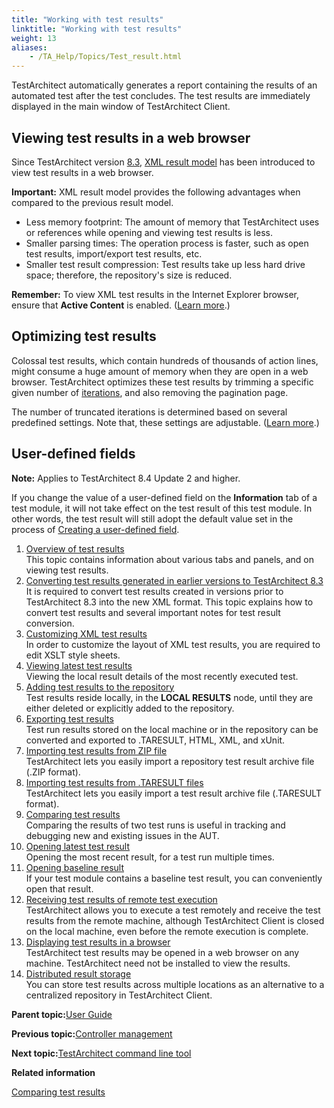 ```yaml
--- 
title: "Working with test results"
linktitle: "Working with test results"
weight: 13
aliases: 
    - /TA_Help/Topics/Test_result.html
---
```


TestArchitect automatically generates a report containing the results of an automated test after the test concludes. The test results are immediately displayed in the main window of TestArchitect Client.

## Viewing test results in a web browser

Since TestArchitect version [8.3](/TA_ReleaseNotes/DITA_source/Whats_New_8.3.html), [XML result model](Test_result.html) has been introduced to view test results in a web browser.

**Important:** XML result model provides the following advantages when compared to the previous result model.

-   Less memory footprint: The amount of memory that TestArchitect uses or references while opening and viewing test results is less.
-   Smaller parsing times: The operation process is faster, such as open test results, import/export test results, etc.
-   Smaller test result compression: Test results take up less hard drive space; therefore, the repository's size is reduced.

**Remember:** To view XML test results in the Internet Explorer browser, ensure that **Active Content** is enabled. \([Learn more](/TA_Automation/Topics/aut_advanced_settings_IE.html#step_hlp_4dc_jy).\)

## Optimizing test results

Colossal test results, which contain hundreds of thousands of action lines, might consume a huge amount of memory when they are open in a web browser. TestArchitect optimizes these test results by trimming a specific given number of [iterations](/TA_Glossary/Topics/glossaryIteration.html), and also removing the pagination page.

The number of truncated iterations is determined based on several predefined settings. Note that, these settings are adjustable. \([Learn more](ug_modifying_truncated_iterations.html).\)

## User-defined fields

**Note:** Applies to TestArchitect 8.4 Update 2 and higher.

If you change the value of a user-defined field on the **Information** tab of a test module, it will not take effect on the test result of this test module. In other words, the test result will still adopt the default value set in the process of [Creating a user-defined field](/TA_Administration/Topics/User_defined_fields_create.html).

1.  [Overview of test results](/TA_Help/Topics/ug_test_results_introduction.html)  
This topic contains information about various tabs and panels, and on viewing test results.
2.  [Converting test results generated in earlier versions to TestArchitect 8.3](/TA_Help/Topics/ug_XML_result_conversion.html)  
It is required to convert test results created in versions prior to TestArchitect 8.3 into the new XML format. This topic explains how to convert test results and several important notes for test result conversion.
3.  [Customizing XML test results](/TA_Help/Topics/ug_customizing_XML_report.html)  
In order to customize the layout of XML test results, you are required to edit XSLT style sheets.
4.  [Viewing latest test results](/TA_Help/Topics/Test_result_viewing_latest_result.html)  
Viewing the local result details of the most recently executed test.
5.  [Adding test results to the repository](/TA_Help/Topics/Test_result_storing.html)  
Test results reside locally, in the **LOCAL RESULTS** node, until they are either deleted or explicitly added to the repository.
6.  [Exporting test results](/TA_Help/Topics/Test_result_export.html)  
Test run results stored on the local machine or in the repository can be converted and exported to .TARESULT, HTML, XML, and xUnit.
7.  [Importing test results from ZIP file](/TA_Help/Topics/Test_result_import.html)  
TestArchitect lets you easily import a repository test result archive file \(.ZIP format\).
8.  [Importing test results from .TARESULT files](/TA_Help/Topics/ug_importing_test_results.html)  
TestArchitect lets you easily import a test result archive file \(.TARESULT format\).
9.  [Comparing test results](/TA_Help/Topics/Test_result_baselining.html)  
Comparing the results of two test runs is useful in tracking and debugging new and existing issues in the AUT.
10. [Opening latest test result](/TA_Help/Topics/Test_result_open_latest_test_result.html)  
Opening the most recent result, for a test run multiple times.
11. [Opening baseline result](/TA_Help/Topics/Test_result_open_baseline_result.html)  
If your test module contains a baseline test result, you can conveniently open that result.
12. [Receiving test results of remote test execution](/TA_Help/Topics/Test_result_remote.html)  
TestArchitect allows you to execute a test remotely and receive the test results from the remote machine, although TestArchitect Client is closed on the local machine, even before the remote execution is complete.
13. [Displaying test results in a browser](/TA_Help/Topics/ug_test_results_open_in_browser.html)  
TestArchitect test results may be opened in a web browser on any machine. TestArchitect need not be installed to view the results.
14. [Distributed result storage](/TA_Help/Topics/Test_result_distributed_storage.html)  
You can store test results across multiple locations as an alternative to a centralized repository in TestArchitect Client.

**Parent topic:**[User Guide](/TA_Help/Topics/User_Guide_begin.html)

**Previous topic:**[Controller management](/TA_Help/Topics/Controller_management.html)

**Next topic:**[TestArchitect command line tool](/TA_Help/Topics/TA_command_line_tool.html)

**Related information**  


[Comparing test results](/TA_Help/Topics/Test_result_baselining.html)

